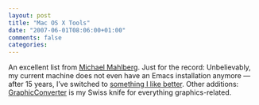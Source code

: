 ```yaml
---
layout: post
title: "Mac OS X Tools"
date: "2007-06-01T08:06:00+01:00"
comments: false
categories: 
---
```


<p>An excellent list from <a href="http://agile-aspects.blogspot.com/2007/05/macbooks-on-rise-tools-revisited.html">Michael Mahlberg</a>. Just for the record: Unbelievably, my current machine does not even have an Emacs installation anymore &#8212; after 15 years, I&#8217;ve switched to <a href="http://macromates.com/">something I like better</a>. Other additions: <a href="http://www.lemkesoft.com/">GraphicConverter</a> is my Swiss knife for everything graphics-related.</p>


